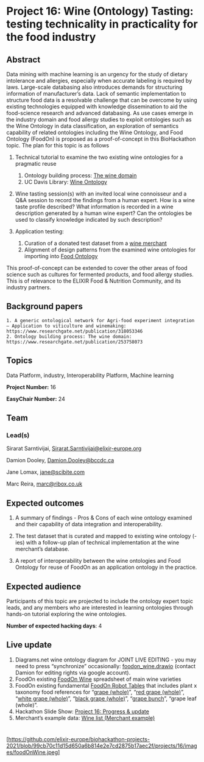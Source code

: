 # Project 16: Wine (Ontology) Tasting: testing technicality in practicality for the food industry

## Abstract

Data mining with machine learning is an urgency for the study of dietary intolerance and allergies, especially when accurate labeling is required by laws. Large-scale databasing also introduces demands for structuring information of manufacturer’s data. Lack of semantic implementation to structure food data is a resolvable challenge that can be overcome by using existing technologies equipped with knowledge dissemination to aid the food-science research and advanced databasing. As use cases emerge in the industry domain and food allergy studies to exploit ontologies such as the Wine Ontology in data classification, an exploration of semantics capability of related ontologies including the Wine Ontology, and Food Ontology (FoodOn) is proposed as a proof-of-concept in this BioHackathon topic. The plan for this topic is as follows

1) Technical tutorial to examine the two existing wine ontologies for a pragmatic reuse

    1. Ontology building process: [The wine domain](https://www.researchgate.net/publication/253758073_Ontology_building_process_The_wine_domain)
    2. UC Davis Library: [Wine Ontology](https://github.com/UCDavisLibrary/wine-ontology)

2) Wine tasting session(s) with an invited local wine connoisseur and a Q&A session to record the findings from a human expert. How is a wine taste profile described? What information is recorded in a wine description generated by a human wine expert? Can the ontologies be used to classify knowledge indicated by such description?

3) Application testing: 
    1. Curation of a donated test dataset from a [wine merchant](https://www.ribox.co.uk)
    2. Alignment of design patterns from the examined wine ontologies for importing into [Food Ontology](https://foodon.org/)

This proof-of-concept can be extended to cover the other areas of food science such as cultures for fermented products, and food allergy studies. This is of relevance to the ELIXIR Food & Nutrition Community, and its industry partners.

## Background papers

    1. A generic ontological network for Agri-food experiment integration – Application to viticulture and winemaking: https://www.researchgate.net/publication/318053346
    2. Ontology building process: The wine domain: https://www.researchgate.net/publication/253758073

## Topics

Data Platform,
industry,
Interoperability Platform,
Machine learning

**Project Number:** 16



**EasyChair Number:** 24

## Team

### Lead(s)

Sirarat Sarntivijai, Sirarat.Sarntivijai@elixir-europe.org

Damion Dooley, Damion.Dooley@bccdc.ca

Jane Lomax, jane@scibite.com

Marc Reira, marc@ribox.co.uk


## Expected outcomes

1) A summary of findings - Pros & Cons of each wine ontology examined and their capability of data integration and interoperability.

2) The test dataset that is curated and mapped to existing wine ontology (-ies) with a follow-up plan of technical implementation at the wine merchant’s database.

3) A report of interoperability between the wine ontologies and Food Ontology for reuse of FoodOn as an application ontology in the practice.

## Expected audience

Participants of this topic are projected to include the ontology expert topic leads, and any members who are interested in learning ontologies through hands-on tutorial exploring the wine ontologies.

**Number of expected hacking days**: 4


## Live update
1) Diagrams.net wine ontology diagram for JOINT LIVE EDITING - you may need to press “synchronize” occasionally: [foodon_wine.drawio](https://drive.google.com/file/d/1-jHjnJ5njPggPh0MlhnrF51RZ9OFpYK2) (contact Damion for editing rights via google account).
2) FoodOn existing [FoodOn Wine](https://docs.google.com/spreadsheets/d/1jcZtqoN-C75d4OCPUomtp5xNbqjLweoooSVqpK3XHSY/edit#gid=0) spreadsheet of main wine varieties
3) FoodOn existing fundamental [FoodOn Robot Tables](https://docs.google.com/spreadsheets/d/1VJtz4m67tdUNDqRe3m1Okdxll64nTR46GSvCOmb0APE/edit#gid=0) that includes plant x taxonomy food references for “[grape (whole)](http://purl.obolibrary.org/obo/FOODON_00003417)”, “[red grape (whole)](http://purl.obolibrary.org/obo/FOODON_00003778)”, “[white grape (whole)](http://purl.obolibrary.org/obo/FOODON_00003777)”, “[black grape (whole)](http://purl.obolibrary.org/obo/FOODON_00003610)”, “[grape bunch](http://purl.obolibrary.org/obo/FOODON_00003638)”, “grape leaf (whole)”.
4) Hackathon Slide Show: [Project 16: Progress & update](https://docs.google.com/presentation/d/1l6aN6u-t3C73OtJa-jLxED4pDyI-PGCUwrbBEGaC2tA/edit#slide=id.p) 
5) Merchant’s example data: [Wine list (Merchant example)](https://docs.google.com/spreadsheets/d/1GI0dix_6-Wbl542YOdZ6EcxsW7UN8rEpfSXKSyE_5dk/edit#gid=0)
#
[https://github.com/elixir-europe/biohackathon-projects-2021/blob/99cb70c11d15d650a6b814e2e7cd2875b17aec2f/projects/16/images/foodOnWine.jpeg]
